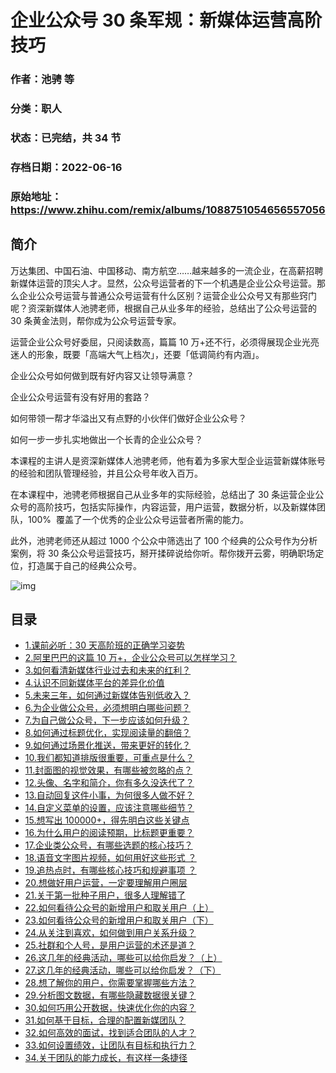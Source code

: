 # 企业公众号 30 条军规：新媒体运营高阶技巧

### 作者：池骋 等

### 分类：职人

### 状态：已完结，共 34 节

### 存档日期：2022-06-16

### 原始地址：https://www.zhihu.com/remix/albums/1088751054656557056


## 简介
万达集团、中国石油、中国移动、南方航空……越来越多的一流企业，在高薪招聘新媒体运营的顶尖人才。显然，公众号运营者的下一个机遇是企业公众号运营。那么企业公众号运营与普通公众号运营有什么区别？运营企业公众号又有那些窍门呢？资深新媒体人池骋老师，根据自己从业多年的经验，总结出了公众号运营的 30 条黄金法则，帮你成为公众号运营专家。


运营企业公众号好委屈，只阅读数高，篇篇 10 万+还不行，必须得展现企业光亮迷人的形象，既要「高端大气上档次」，还要「低调简约有内涵」。


企业公众号如何做到既有好内容又让领导满意？


企业公众号运营有没有好用的套路？


如何带领一帮才华溢出又有点野的小伙伴们做好企业公众号？


如何一步一步扎实地做出一个长青的企业公众号？


本课程的主讲人是资深新媒体人池骋老师，他有着为多家大型企业运营新媒体账号的经验和团队管理经验，并且公众号年收入百万。


在本课程中，池骋老师根据自己从业多年的实际经验，总结出了 30 条运营企业公众号的高阶技巧，包括实际操作，内容运营，用户运营，数据分析，以及新媒体团队，100%  覆盖了一个优秀的企业公众号运营者所需的能力。


此外，池骋老师还从超过 1000 个公众中筛选出了 100 个经典的公众号作为分析案例，将 30 条公众号运营技巧，掰开揉碎说给你听。帮你拨开云雾，明确职场定位，打造属于自己的经典公众号。


  



![img](https://pic1.zhimg.com/v2-130d767101b87033c64e15f4339f13af.png)



## 目录
- [1.课前必听：30 天高阶班的正确学习姿势](1.课前必听：30%20天高阶班的正确学习姿势.md)
- [2.阿里巴巴的这篇 10 万+，企业公众号可以怎样学习？](2.阿里巴巴的这篇%2010%20万+，企业公众号可以怎样学习？.md)
- [3.如何看清新媒体行业过去和未来的红利？](3.如何看清新媒体行业过去和未来的红利？.md)
- [4.认识不同新媒体平台的差异化价值](4.认识不同新媒体平台的差异化价值.md)
- [5.未来三年，如何通过新媒体告别低收入？](5.未来三年，如何通过新媒体告别低收入？.md)
- [6.为企业做公众号，必须想明白哪些问题？](6.为企业做公众号，必须想明白哪些问题？.md)
- [7.为自己做公众号，下一步应该如何升级？](7.为自己做公众号，下一步应该如何升级？.md)
- [8.如何通过标题优化，实现阅读量的翻倍？](8.如何通过标题优化，实现阅读量的翻倍？.md)
- [9.如何通过场景化推送，带来更好的转化？](9.如何通过场景化推送，带来更好的转化？.md)
- [10.我们都知道排版很重要，可重点是什么？](10.我们都知道排版很重要，可重点是什么？.md)
- [11.封面图的视觉效果，有哪些被忽略的点？](11.封面图的视觉效果，有哪些被忽略的点？.md)
- [12.头像、名字和简介，你有多久没迭代了？](12.头像、名字和简介，你有多久没迭代了？.md)
- [13.自动回复这件小事，为何很多人做不好？](13.自动回复这件小事，为何很多人做不好？.md)
- [14.自定义菜单的设置，应该注意哪些细节？](14.自定义菜单的设置，应该注意哪些细节？.md)
- [15.想写出 100000+，得先明白这些关键点](15.想写出%20100000+，得先明白这些关键点.md)
- [16.为什么用户的阅读预期，比标题更重要？](16.为什么用户的阅读预期，比标题更重要？.md)
- [17.企业类公众号，有哪些选题的核心技巧？](17.企业类公众号，有哪些选题的核心技巧？.md)
- [18.语音文字图片视频，如何用好这些形式 ？](18.语音文字图片视频，如何用好这些形式%20？.md)
- [19.追热点时，有哪些核心技巧和规避事项 ？](19.追热点时，有哪些核心技巧和规避事项%20？.md)
- [20.想做好用户运营，一定要理解用户圈层](20.想做好用户运营，一定要理解用户圈层.md)
- [21.关于第一批种子用户，很多人理解错了](21.关于第一批种子用户，很多人理解错了.md)
- [22.如何看待公众号的新增用户和取关用户（上）](22.如何看待公众号的新增用户和取关用户（上）.md)
- [23.如何看待公众号的新增用户和取关用户（下）](23.如何看待公众号的新增用户和取关用户（下）.md)
- [24.从关注到喜欢，如何做到用户关系升级？](24.从关注到喜欢，如何做到用户关系升级？.md)
- [25.社群和个人号，是用户运营的术还是道？](25.社群和个人号，是用户运营的术还是道？.md)
- [26.这几年的经典活动，哪些可以给你启发？（上）](26.这几年的经典活动，哪些可以给你启发？（上）.md)
- [27.这几年的经典活动，哪些可以给你启发？（下）](27.这几年的经典活动，哪些可以给你启发？（下）.md)
- [28.想了解你的用户，你需要掌握哪些方法？](28.想了解你的用户，你需要掌握哪些方法？.md)
- [29.分析图文数据，有哪些隐藏数据很关键？](29.分析图文数据，有哪些隐藏数据很关键？.md)
- [30.如何巧用公开数据，快速优化你的内容？](30.如何巧用公开数据，快速优化你的内容？.md)
- [31.如何基于目标，合理的配置新媒团队？](31.如何基于目标，合理的配置新媒团队？.md)
- [32.如何高效的面试，找到适合团队的人才？](32.如何高效的面试，找到适合团队的人才？.md)
- [33.如何设置绩效，让团队有目标和执行力？](33.如何设置绩效，让团队有目标和执行力？.md)
- [34.关于团队的能力成长，有这样一条捷径](34.关于团队的能力成长，有这样一条捷径.md)